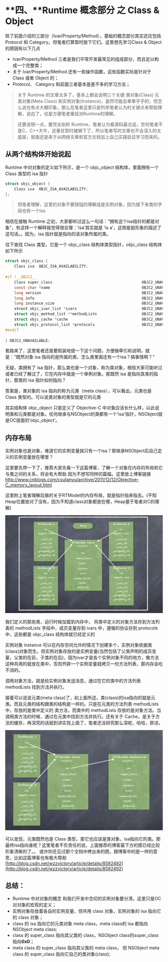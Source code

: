 # **四、**Runtime 概念部分 之 Class & Object

除了前面介绍的三部分（Ivar/Property/Method），基础的概念部分其实还应包括 Protocol 和 Category。但笔者打算暂时放下它们。这里想先学习Class & Object的原因有以下几点

- Ivar/Property/Method 三者是我们平常开发最常见的组成部分，而且足以构成一个完整类；
- 关于 Ivar/Property/Method 还有一些操作函数，这些函数实际是针对于 Class 或者 Object 的；
- Protocol、 Category 和前面三者基本是差不多的学习方法；

> 关于 Runtime 的文章太多了，基本上都会说明三个关键 类对象(Class) 元类对象(Meta Class) 和实例对象(Instance)，虽然可能会晕晕乎乎的，但怎么说也有点大概印象，那么在笔者这里只是列举笔者认为的关键点来帮助理解，说白了，也是方便笔者重拾对Runtime的理解。
>
> 还要说明一点，要完全剖析 Runtime，笔者认为看源码最合适，奈何笔者不是C、C++大牛，这重任暂时被搁下了，所以笔者写的文章也不会深入的太底层，层面还是来于从网络文章和官方文档加上自己实践验证学习而来的。



## 从两个结构体开始说起

Runtime 中对对象的定义如下所示，是一个 objc_object 结构体，里面拥有一个 Class 类型的 isa 指针

```objective-c
struct objc_object {
    Class isa  OBJC_ISA_AVAILABILITY;
};
```

> 但笔者理解，这里的对象不要狭隘的理解成是实例对象，因为接下来类的字段也有一个isa
>

相信在接触 Runtime 之初，大家都听过这么一句话：“拥有这个isa指针的都是对象”，有这样一个解释我觉得很合理：’isa’其实就是 ‘is  a’，这倒是挺形象的描述了这句话。。因为，isa 指针就是指向的该对象所属的类。

往下查找 Class 类型，它是一个 objc_class 结构体类型指针，objc_class 结构体如下所示

```objective-c
struct objc_class {
    Class isa  OBJC_ISA_AVAILABILITY;

#if !__OBJC2__
    Class super_class                                        OBJC2_UNAVAILABLE;
    const char *name                                         OBJC2_UNAVAILABLE;
    long version                                             OBJC2_UNAVAILABLE;
    long info                                                OBJC2_UNAVAILABLE;
    long instance_size                                       OBJC2_UNAVAILABLE;
    struct objc_ivar_list *ivars                             OBJC2_UNAVAILABLE;
    struct objc_method_list **methodLists                    OBJC2_UNAVAILABLE;
    struct objc_cache *cache                                 OBJC2_UNAVAILABLE;
    struct objc_protocol_list *protocols                     OBJC2_UNAVAILABLE;
#endif

} OBJC2_UNAVAILABLE;
```

套路来了，这里笔者还是要假装地提一下这个问题，方便做牵引和说明，就是：“既然对象 isa 指向的是所属的类，怎么类里面还有一个isa？搞事情啊？”

无疑，类拥有了 isa 指针，那么类也是一个对象，称为类对象，相信大家可能听过或者已经了解过了，它在内存中就是一个单例对象。那既然 isa 是指向其类的指针，那类的 isa 指针如何指向？

答案是，类对象的 isa 指向的称为元类（meta class），可以看出，元类也是 Class 类型的。可以说类对象的类型就是它的元类

其实结构体 objc_object 只是定义了 Objective-C 中对象应该长什么样，以此说明类和元类都是对象。任何继承与NSObject的类都有一个'isa'指针，NSObject就是OC层面的‘objc_object’。



## 内存布局

实例对象也是对象，难道它的实例变量就只有一个isa？那继承NSObject后自己定义的实例变量放在哪里？

这里要先停一下了，推荐大家先看一下这篇博客，了解一个对象在内存的布局和它与类之间的关系，将会有大帮助 因为不想写同样的篇幅，这里放上博客链接 http://www.cnblogs.com/csutanyu/archive/2011/12/12/Objective-C_memory_layout.html

这里附上笔者理解后做的关于RTModel的内存布局，就是指针指来指去。(不知Heap位置放对了没有，因为不知道class对象都放在哪，Heap基于笔者对C的理解)

![image-01](https://github.com/ICZhuang/Runtime/blob/master/image/04_01.png?raw=true)

我们定义的那些类，运行时候加载到内存中， 将类中定义的对象方法存到方法列表的 methodLists 字段中，成员变量存到 ivars 中，遵循的协议存到 protocols 中，这些都是 objc_class 结构体就已经定义的

实例对象 instance 可以在内存空间允许的情况下创建多个，实例对象依据类(class)对象而生。但实例对象存放的是实例变量(当然包括了父类声明的成员变量，父类的在前，子类的在后)，因为ivar才是各个实例对象不同的地方，像方法这种共用的就放在类中，否则开辟一个实例变量就拷贝一份方法列表，那内存会吃不消的。

调用对象方法，就是给实例对象发送消息，通过在它的类中的方法列表 methodLists 找到方法并执行。

接着可以说说元类(meta class)了，如上面所述，类(class)的isa指向的就是元类。而且元类的结构跟类的结构是一样的。只是在元类的方法列表 methodLists 中，存放的是类中定义的 类方法，而类中的 methodLists 存放的是对象方法。当调用类方法的时候，通过在元类中找到方法并执行。还有关于 Cache，是关于方法的缓存，再深究的话就到讲实现上面了，笔者还没研究那么深呢，哈哈，原谅。

![image-02](https://github.com/ICZhuang/Runtime/blob/master/image/04_02.png?raw=true)

可以发现，元类既然也是 Class 类型，那它也应该是类对象，isa指向它的类。那最终isa指向谁呢？这里笔者不负责任的说，上面推荐的博客最下方的图已经比较形象清晰的了。。 或许你还见过那个文档中拷出来的图，跟博客中的是一样的意思，比如这篇博客也有极大帮助[http://blog.csdn.net/wzzvictory/article/details/8592492](http://blog.csdn.net/wzzvictory/article/details/8592492)



## 总结：

- Runtime 中对对象的概念 和我们开发中念叨的实例对象要分清，这里只是OC对对象的宏观的定义；
- 实例对象存放着各自的实例变量，但共用 class 对象，实例对象的 isa 指向它的 class 对象；
- class 的 isa 指向它的元类对象 meta class，meta class的 isa 都指向 NSObject meta class;
- class 的 super_class 指向其父类的 class，NSObject class的super_class 指向**0x0**；
- meta class 的 super_class 指向其父类的 meta class， 但 NSObject meta class 的 super_class 指向它自己的类对象(class);